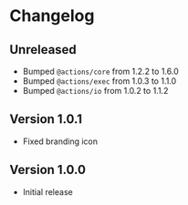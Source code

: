 # Changelog

## Unreleased

- Bumped `@actions/core` from 1.2.2 to 1.6.0
- Bumped `@actions/exec` from 1.0.3 to 1.1.0
- Bumped `@actions/io` from 1.0.2 to 1.1.2

## Version 1.0.1

- Fixed branding icon

## Version 1.0.0

- Initial release
